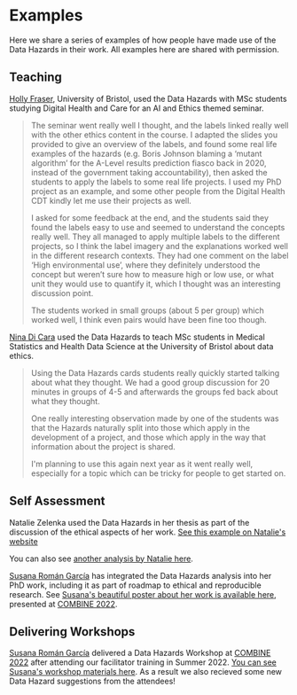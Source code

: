 # Examples

Here we share a series of examples of how people have made use of the Data Hazards in their work. 
All examples here are shared with permission.

## Teaching

[Holly Fraser](https://www.bristol.ac.uk/cdt/digital-health/people/current-students/holly-fraser/), University of Bristol, used the Data Hazards with MSc students studying Digital Health and Care for an AI and Ethics themed seminar. 

>The seminar went really well I thought, and the labels linked really well with the other ethics content in the course. I adapted the slides you provided to give an overview of the labels, and found some real life examples of the hazards (e.g. Boris Johnson blaming a ‘mutant algorithm’ for the A-Level results prediction fiasco back in 2020, instead of the government taking accountability), then asked the students to apply the labels to some real life projects. I used my PhD project as an example, and some other people from the Digital Health CDT kindly let me use their projects as well.
>
>I asked for some feedback at the end, and the students said they found the labels easy to use and seemed to understand the concepts really well. They all managed to apply multiple labels to the different projects, so I think the label imagery and the explanations worked well in the different research contexts. They had one comment on the label ‘High environmental use’, where they definitely understood the concept but weren’t sure how to measure high or low use, or what unit they would use to quantify it, which I thought was an interesting discussion point.
>
>The students worked in small groups (about 5 per group) which worked well, I think even pairs would have been fine too though.


[Nina Di Cara](https://github.com/ninadicara) used the Data Hazards to teach MSc students in Medical Statistics and Health Data Science at the University of Bristol about data ethics. 

>Using the Data Hazards cards students really quickly started talking about what they thought. We had a good group discussion for 20 minutes in groups of 4-5 and afterwards the groups fed back about what they thought. 
>
>One really interesting observation made by one of the students was that the Hazards naturally split into those which apply in the development of a project, and those which apply in the way that information about the project is shared. 
>
>I'm planning to use this again next year as it went really well, especially for a topic which can be tricky for people to get started on. 

## Self Assessment 

Natalie Zelenka used the Data Hazards in her thesis as part of the discussion of the ethical aspects of her work.
[See this example on Natalie's website](https://nataliezelenka.github.io/phenotype_from_genotype/c04-snowflake/7-discussion.html#ethics-self-assessment)

You can also see [another analysis by Natalie here](misc/geno_to_pheno_example.md).

[Susana Román García](https://susana465.github.io/) has integrated the Data Hazards analysis into her PhD work, including it as part of roadmap to ethical and reproducible research. See [Susana's beautiful poster about her work is available here](https://github.com/Susana465/Bias-and-Reproducibility-Poster/blob/main/20221006_poster_phd_journey.jpg), presented at [COMBINE 2022](http://www.co.mbine.org/#about). 


## Delivering Workshops

[Susana Román García](https://susana465.github.io/) delivered a Data Hazards Workshop at [COMBINE 2022](http://www.co.mbine.org/#about) after attending our facilitator training in Summer 2022. 
[You can see Susana's workshop materials here](https://github.com/Susana465/Data_Hazards_workshop_COMBINE). 
As a result we also recieved some new Data Hazard suggestions from the attendees! 

 <!--- Susana TBC adding her views on how the workshop went, and linking to the issue she will create with the feedback from attendees. ---> 

